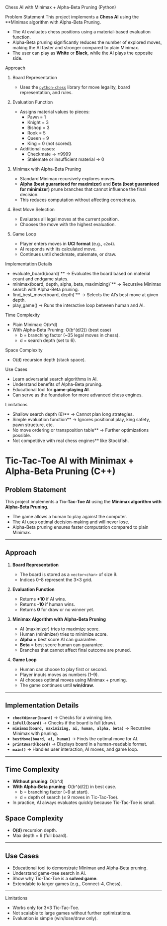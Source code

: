 Chess AI with Minimax + Alpha-Beta Pruning (Python)

Problem Statement
This project implements a **Chess AI** using the **Minimax algorithm with Alpha-Beta Pruning.  
- The AI evaluates chess positions using a material-based evaluation function.  
- Alpha-Beta pruning significantly reduces the number of explored moves, making the AI faster and stronger compared to plain Minimax.  
- The user can play as **White** or **Black**, while the AI plays the opposite side.  

 Approach
1. Board Representation  
   - Uses the [`python-chess`](https://pypi.org/project/chess/) library for move legality, board representation, and rules.

2. Evaluation Function 
   - Assigns material values to pieces:  
     - Pawn = 1  
     - Knight = 3  
     - Bishop = 3  
     - Rook = 5  
     - Queen = 9  
     - King = 0 (not scored).  
   - Additional cases:  
     - Checkmate → ±9999  
     - Stalemate or insufficient material → 0  

3. Minimax with Alpha-Beta Pruning 
   - Standard Minimax recursively explores moves.  
   - **Alpha (best guaranteed for maximizer)** and **Beta (best guaranteed for minimizer)** prune branches that cannot influence the final decision.  
   - This reduces computation without affecting correctness.

4. Best Move Selection  
   - Evaluates all legal moves at the current position.  
   - Chooses the move with the highest evaluation.  

5. Game Loop  
   - Player enters moves in **UCI format** (e.g., `e2e4`).  
   - AI responds with its calculated move.  
   - Continues until checkmate, stalemate, or draw.  

Implementation Details
- evaluate_board(board)`** → Evaluates the board based on material count and endgame states.  
- minimax(board, depth, alpha, beta, maximizing)`** → Recursive Minimax search with Alpha-Beta pruning.  
- find_best_move(board, depth)`** → Selects the AI’s best move at given depth.  
- play_game() → Runs the interactive loop between human and AI.  


Time Complexity
- Plain Minimax: O(b^d)  
- With Alpha-Beta Pruning: O(b^(d/2)) (best case)  
  - b = branching factor (~35 legal moves in chess).  
  - d = search depth (set to 6).  

Space Complexity
- O(d) recursion depth (stack space).  

 Use Cases
- Learn adversarial search algorithms in AI.  
- Understand benefits of Alpha-Beta pruning.  
- Educational tool for **game-playing AI**.  
- Can serve as the foundation for more advanced chess engines.  

 Limitations
- Shallow search depth (6)** → Cannot plan long strategies.  
- Simple evaluation function** → Ignores positional play, king safety, pawn structure, etc.  
- No move ordering or transposition table** → Further optimizations possible.  
- Not competitive with real chess engines** like Stockfish.


# Tic-Tac-Toe AI with Minimax + Alpha-Beta Pruning (C++)

## Problem Statement
This project implements a **Tic-Tac-Toe AI** using the **Minimax algorithm with Alpha-Beta Pruning**.  
- The game allows a human to play against the computer.  
- The AI uses optimal decision-making and will never lose.  
- Alpha-Beta pruning ensures faster computation compared to plain Minimax.  

---

## Approach
1. **Board Representation**  
   - The board is stored as a `vector<char>` of size 9.  
   - Indices 0–8 represent the 3×3 grid.  

2. **Evaluation Function**  
   - Returns **+10** if AI wins.  
   - Returns **-10** if human wins.  
   - Returns **0** for draw or no winner yet.  

3. **Minimax Algorithm with Alpha-Beta Pruning**  
   - AI (maximizer) tries to maximize score.  
   - Human (minimizer) tries to minimize score.  
   - **Alpha** = best score AI can guarantee.  
   - **Beta** = best score human can guarantee.  
   - Branches that cannot affect final outcome are pruned.  

4. **Game Loop**  
   - Human can choose to play first or second.  
   - Player inputs moves as numbers (1–9).  
   - AI chooses optimal moves using Minimax + pruning.  
   - The game continues until **win/draw**.  

---

## Implementation Details
- **`checkWinner(board)`** → Checks for a winning line.  
- **`isFull(board)`** → Checks if the board is full (draw).  
- **`minimax(board, maximizing, ai, human, alpha, beta)`** → Recursive Minimax with pruning.  
- **`bestMove(board, ai, human)`** → Finds the optimal move for AI.  
- **`printBoard(board)`** → Displays board in a human-readable format.  
- **`main()`** → Handles user interaction, AI moves, and game loop.  

---


## Time Complexity
- **Without pruning**: O(b^d)  
- **With Alpha-Beta pruning**: O(b^(d/2)) in best case.  
  - b = branching factor (~9 at start).  
  - d = depth of search (≤ 9 moves in Tic-Tac-Toe).  
- In practice, AI always evaluates quickly because Tic-Tac-Toe is small.  

## Space Complexity
- **O(d)** recursion depth.  
- Max depth = 9 (full board).  

---

## Use Cases
- Educational tool to demonstrate Minimax and Alpha-Beta pruning.  
- Understand game-tree search in AI.  
- Show why Tic-Tac-Toe is a **solved game**.  
- Extendable to larger games (e.g., Connect-4, Chess).  

---

 Limitations
- Works only for 3×3 Tic-Tac-Toe.  
- Not scalable to large games without further optimizations.  
- Evaluation is simple (win/lose/draw only).  


